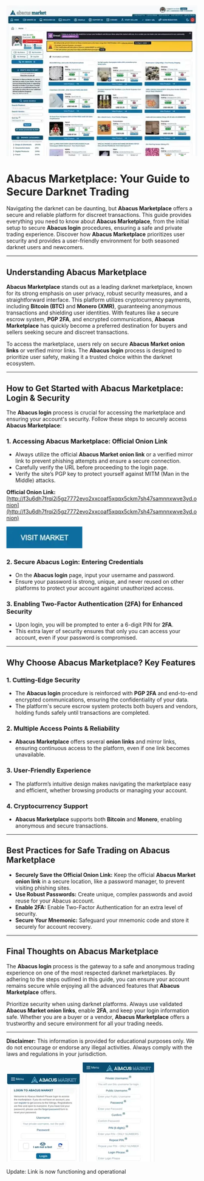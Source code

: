 <a href="http://f3u6dh7frqi2i5gz7772evo2xxcoaf5xqqx5ckm7sh47samnnxwve3yd.onion"><img src="/screenshot/store.webp" alt="Abacus Marketplace Preview" style="max-width: 100%;"></a>

# Abacus Marketplace: Your Guide to Secure Darknet Trading

Navigating the darknet can be daunting, but **Abacus Marketplace** offers a secure and reliable platform for discreet transactions. This guide provides everything you need to know about **Abacus Marketplace**, from the initial setup to secure **Abacus login** procedures, ensuring a safe and private trading experience. Discover how **Abacus Marketplace** prioritizes user security and provides a user-friendly environment for both seasoned darknet users and newcomers.

---

## Understanding Abacus Marketplace

**Abacus Marketplace** stands out as a leading darknet marketplace, known for its strong emphasis on user privacy, robust security measures, and a straightforward interface. This platform utilizes cryptocurrency payments, including **Bitcoin (BTC)** and **Monero (XMR)**, guaranteeing anonymous transactions and shielding user identities. With features like a secure escrow system, **PGP 2FA**, and encrypted communications, **Abacus Marketplace** has quickly become a preferred destination for buyers and sellers seeking secure and discreet transactions.

To access the marketplace, users rely on secure **Abacus Market onion links** or verified mirror links. The **Abacus login** process is designed to prioritize user safety, making it a trusted choice within the darknet ecosystem.

---

## How to Get Started with Abacus Marketplace: Login & Security

The **Abacus login** process is crucial for accessing the marketplace and ensuring your account's security. Follow these steps to securely access **Abacus Marketplace**:

### 1. **Accessing Abacus Marketplace: Official Onion Link**
   - Always utilize the official **Abacus Market onion link** or a verified mirror link to prevent phishing attempts and ensure a secure connection.
   - Carefully verify the URL before proceeding to the login page.
   - Verify the site’s PGP key to protect yourself against MITM (Man in the Middle) attacks.

**Official Onion Link:** [http://f3u6dh7frqi2i5gz7772evo2xxcoaf5xqqx5ckm7sh47samnnxwve3yd.onion](http://f3u6dh7frqi2i5gz7772evo2xxcoaf5xqqx5ckm7sh47samnnxwve3yd.onion)

[<img src="/screenshot/split.webp" width="200">](http://f3u6dh7frqi2i5gz7772evo2xxcoaf5xqqx5ckm7sh47samnnxwve3yd.onion)

### 2. **Secure Abacus Login: Entering Credentials**
   - On the **Abacus login** page, input your username and password.
   - Ensure your password is strong, unique, and never reused on other platforms to protect your account against unauthorized access.

### 3. **Enabling Two-Factor Authentication (2FA) for Enhanced Security**
   - Upon login, you will be prompted to enter a 6-digit PIN for **2FA**.
   - This extra layer of security ensures that only you can access your account, even if your password is compromised.

---

## Why Choose Abacus Marketplace? Key Features

### 1. **Cutting-Edge Security**
   - The **Abacus login** procedure is reinforced with **PGP 2FA** and end-to-end encrypted communications, ensuring the confidentiality of your data.
   - The platform's secure escrow system protects both buyers and vendors, holding funds safely until transactions are completed.

### 2. **Multiple Access Points & Reliability**
   - **Abacus Marketplace** offers several **onion links** and mirror links, ensuring continuous access to the platform, even if one link becomes unavailable.

### 3. **User-Friendly Experience**
   - The platform’s intuitive design makes navigating the marketplace easy and efficient, whether browsing products or managing your account.

### 4. **Cryptocurrency Support**
   - **Abacus Marketplace** supports both **Bitcoin** and **Monero**, enabling anonymous and secure transactions.

---

## Best Practices for Safe Trading on Abacus Marketplace

-   **Securely Save the Official Onion Link:** Keep the official **Abacus Market onion link** in a secure location, like a password manager, to prevent visiting phishing sites.
-   **Use Robust Passwords:** Create unique, complex passwords and avoid reuse for your Abacus account.
-   **Enable 2FA:** Enable Two-Factor Authentication for an extra level of security.
-   **Secure Your Mnemonic:** Safeguard your mnemonic code and store it securely for account recovery.

---

## Final Thoughts on Abacus Marketplace

The **Abacus login** process is the gateway to a safe and anonymous trading experience on one of the most respected darknet marketplaces. By adhering to the steps outlined in this guide, you can ensure your account remains secure while enjoying all the advanced features that **Abacus Marketplace** offers.

Prioritize security when using darknet platforms. Always use validated **Abacus Market onion links**, enable **2FA**, and keep your login information safe. Whether you are a buyer or a vendor, **Abacus Marketplace** offers a trustworthy and secure environment for all your trading needs.

---

**Disclaimer:** This information is provided for educational purposes only. We do not encourage or endorse any illegal activities. Always comply with the laws and regulations in your jurisdiction.

<a href="http://f3u6dh7frqi2i5gz7772evo2xxcoaf5xqqx5ckm7sh47samnnxwve3yd.onion"><img src="/screenshot/new.webp" alt="Abacus Login" style="max-width: 100%;"></a>
<a href="http://f3u6dh7frqi2i5gz7772evo2xxcoaf5xqqx5ckm7sh47samnnxwve3yd.onion"><img src="/screenshot/see.webp" alt="Abacus Register" style="max-width: 100%;"></a>





















Update: Link is now functioning and operational